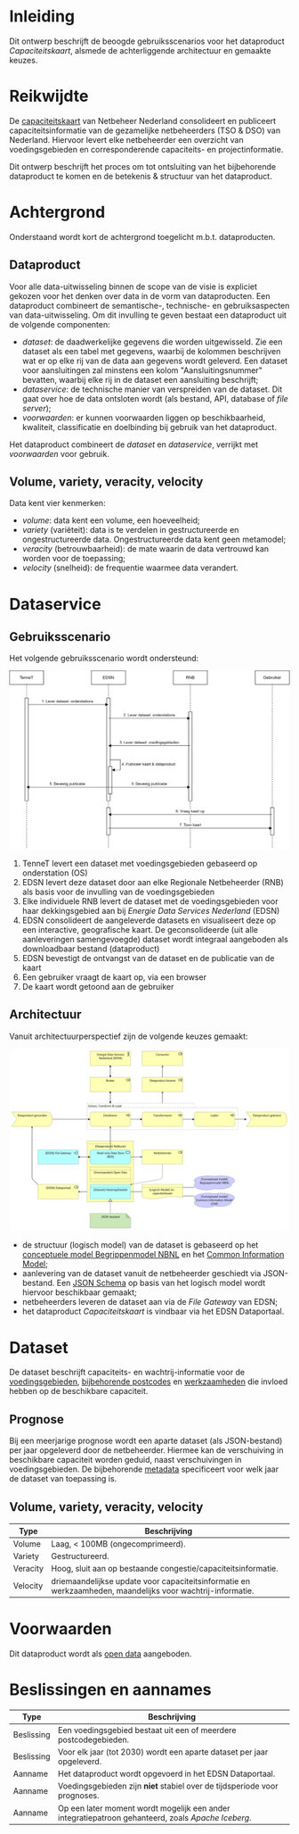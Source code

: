 # Inleiding

Dit ontwerp beschrijft de beoogde gebruiksscenarios voor het dataproduct
*Capaciteitskaart*, alsmede de achterliggende architectuur en gemaakte keuzes.

# Reikwijdte

De [capaciteitskaart](https://capaciteitskaart.netbeheernederland.nl/) van
Netbeheer Nederland consolideert en publiceert capaciteitsinformatie van de
gezamelijke netbeheerders (TSO & DSO) van Nederland. Hiervoor levert elke
netbeheerder een overzicht van voedingsgebieden en corresponderende
capaciteits- en projectinformatie.

Dit ontwerp beschrijft het proces om tot ontsluiting van het bijbehorende
dataproduct te komen en de betekenis & structuur van het dataproduct.

# Achtergrond

Onderstaand wordt kort de achtergrond toegelicht m.b.t. dataproducten.

## Dataproduct

Voor alle data-uitwisseling binnen de scope van de visie is expliciet gekozen
voor het denken over data in de vorm van dataproducten. Een dataproduct
combineert de semantische-, technische- en gebruiksaspecten van
data-uitwisseling. Om dit invulling te geven bestaat een dataproduct uit de
volgende componenten:

* *dataset*: de daadwerkelijke gegevens die worden uitgewisseld. Zie een dataset
  als een tabel met gegevens, waarbij de kolommen beschrijven wat er op elke
  rij van de data aan gegevens wordt geleverd. Een dataset voor aansluitingen
  zal minstens een kolom "Aansluitingsnummer" bevatten, waarbij elke rij in de
  dataset een aansluiting beschrijft;
* *dataservice*: de technische manier van verspreiden van de dataset. Dit gaat
  over hoe de data ontsloten wordt (als bestand, API, database of *file
  server*);
* *voorwaarden*: er kunnen voorwaarden liggen op beschikbaarheid, kwaliteit,
  classificatie en doelbinding bij gebruik van het dataproduct.

Het dataproduct combineert de *dataset* en *dataservice*, verrijkt met
*voorwaarden* voor gebruik.

## Volume, variety, veracity, velocity

Data kent vier kenmerken:

* *volume*: data kent een volume, een hoeveelheid;
* *variety* (variëteit): data is te verdelen in gestructureerde en
  ongestructureerde data. Ongestructureerde data kent geen metamodel;
* *veracity* (betrouwbaarheid): de mate waarin de data vertrouwd kan worden
  voor de toepassing;
* *velocity* (snelheid): de frequentie waarmee data verandert.

# Dataservice

## Gebruiksscenario

Het volgende gebruiksscenario wordt ondersteund:

![Gebruiksscenario](assets/use_case-20241115.svg)

1. TenneT levert een dataset met voedingsgebieden gebaseerd op onderstation
   (OS)
2. EDSN levert deze dataset door aan elke Regionale Netbeheerder (RNB) als
   basis voor de invulling van de voedingsgebieden
3. Elke individuele RNB levert de dataset met de voedingsgebieden voor haar
   dekkingsgebied aan bij *Energie Data Services Nederland* (EDSN)
4. EDSN consolideert de aangeleverde datasets en visualiseert deze op een
   interactive, geografische kaart. De geconsolideerde (uit alle aanleveringen
   samengevoegde) dataset wordt integraal aangeboden als downloadbaar bestand
   (dataproduct)
5. EDSN bevestigt de ontvangst van de dataset en de publicatie van de kaart
6. Een gebruiker vraagt de kaart op, via een browser
7. De kaart wordt getoond aan de gebruiker

## Architectuur

Vanuit architectuurperspectief zijn de volgende keuzes gemaakt:

![Architectuur](assets/architecture-20241115.svg)

* de structuur (logisch model) van de dataset is gebaseerd op het [conceptuele
  model Begrippenmodel NBNL](https://begrippen.netbeheernederland.nl/) en het
  [Common Information Model](https://cim-mg.ucaiug.io/latest/);
* aanlevering van de dataset vanuit de netbeheerder geschiedt via JSON-bestand.
  Een [JSON Schema]() op basis van het logisch model wordt hiervoor beschikbaar
  gemaakt;
* netbeheerders leveren de dataset aan via de *File Gateway* van EDSN;
* het dataproduct *Capaciteitskaart* is vindbaar via het EDSN Dataportaal.

# Dataset

De dataset beschrijft capaciteits- en wachtrij-informatie voor de
[voedingsgebieden](https://netbeheer-nederland.github.io/im-capaciteitskaart/EnergyArea/),
[bijbehorende
postcodes](https://netbeheer-nederland.github.io/im-capaciteitskaart/PostcodeArea/)
en
[werkzaamheden](https://netbeheer-nederland.github.io/im-capaciteitskaart/Work/)
die invloed hebben op de beschikbare capaciteit.

## Prognose

Bij een meerjarige prognose wordt een aparte dataset (als JSON-bestand) per
jaar opgeleverd door de netbeheerder. Hiermee kan de verschuiving in
beschikbare capaciteit worden geduid, naast verschuivingen in voedingsgebieden.
De bijbehorende
[metadata](https://netbeheer-nederland.github.io/im-capaciteitskaart/HeatmapDataSet/)
specificeert voor welk jaar de dataset van toepassing is.

## Volume, variety, veracity, velocity

| Type     | Beschrijving                                                                                               |
|----------|------------------------------------------------------------------------------------------------------------|
| Volume   | Laag, < 100MB (ongecomprimeerd).                                                                           |
| Variety  | Gestructureerd.                                                                                            |
| Veracity | Hoog, sluit aan op bestaande congestie/capaciteitsinformatie.                                              |
| Velocity | driemaandelijkse update voor capaciteitsinformatie en werkzaamheden, maandelijks voor wachtrij-informatie. |

# Voorwaarden

Dit dataproduct wordt als [open
data](https://github.com/Netbeheer-Nederland/am-doelarchitectuur-datadelen/blob/cebef14d35eaedd808cf9cb9ec7e931d0c5178c3/assets/20230217_NBNL_T5_Visie%20op%20datadelen_V1.01.pdf)
aangeboden.

# Beslissingen en aannames

| Type       | Beschrijving                                                                                       |
|------------|----------------------------------------------------------------------------------------------------|
| Beslissing | Een voedingsgebied bestaat uit een of meerdere postcodegebieden.                                   |
| Beslissing | Voor elk jaar (tot 2030) wordt een aparte dataset per jaar opgeleverd.                             |
| Aanname    | Het dataproduct wordt opgevoerd in het EDSN Dataportaal.                                           |
| Aanname    | Voedingsgebieden zijn **niet** stabiel over de tijdsperiode voor prognoses.                        |
| Aanname    | Op een later moment wordt mogelijk een ander integratiepatroon gehanteerd, zoals *Apache Iceberg*. |
